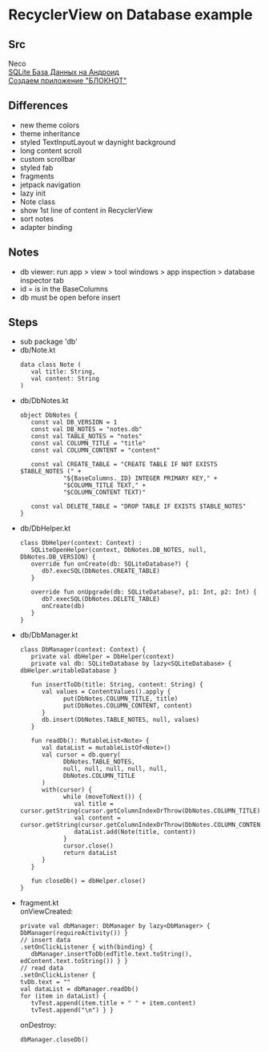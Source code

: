 # RecyclerView on Database example
## Src
Neco  
[SQLite База Данных на Андроид](https://www.youtube.com/watch?v=udnaDIWjamg)  
[Создаем приложение "БЛОКНОТ"](https://www.youtube.com/watch?v=tQot9NMbtiw)
## Differences
- new theme colors
- theme inheritance
- styled TextInputLayout w daynight background
- long content scroll
- custom scrollbar
- styled fab
- fragments
- jetpack navigation
- lazy init
- Note class
- show 1st line of content in RecyclerView
- sort notes
- adapter binding
## Notes
- db viewer: run app > view > tool windows > app inspection > database inspector tab
- id = is in the BaseColumns
- db must be open before insert
## Steps
- sub package 'db'
- db/Note.kt
   ```
   data class Note (
      val title: String,
      val content: String
   )
- db/DbNotes.kt
   ```
   object DbNotes {
      const val DB_VERSION = 1
      const val DB_NOTES = "notes.db"
      const val TABLE_NOTES = "notes"
      const val COLUMN_TITLE = "title"
      const val COLUMN_CONTENT = "content"

      const val CREATE_TABLE = "CREATE TABLE IF NOT EXISTS $TABLE_NOTES (" +
               "${BaseColumns._ID} INTEGER PRIMARY KEY," +
               "$COLUMN_TITLE TEXT," +
               "$COLUMN_CONTENT TEXT)"

      const val DELETE_TABLE = "DROP TABLE IF EXISTS $TABLE_NOTES"
   }
- db/DbHelper.kt
   ```
   class DbHelper(context: Context) :
      SQLiteOpenHelper(context, DbNotes.DB_NOTES, null, DbNotes.DB_VERSION) {
      override fun onCreate(db: SQLiteDatabase?) {
         db?.execSQL(DbNotes.CREATE_TABLE)
      }

      override fun onUpgrade(db: SQLiteDatabase?, p1: Int, p2: Int) {
         db?.execSQL(DbNotes.DELETE_TABLE)
         onCreate(db)
      }
   }
- db/DbManager.kt
   ```
   class DbManager(context: Context) {
      private val dbHelper = DbHelper(context)
      private val db: SQLiteDatabase by lazy<SQLiteDatabase> { dbHelper.writableDatabase }

      fun insertToDb(title: String, content: String) {
         val values = ContentValues().apply {
               put(DbNotes.COLUMN_TITLE, title)
               put(DbNotes.COLUMN_CONTENT, content)
         }
         db.insert(DbNotes.TABLE_NOTES, null, values)
      }

      fun readDb(): MutableList<Note> {
         val dataList = mutableListOf<Note>()
         val cursor = db.query(
               DbNotes.TABLE_NOTES,
               null, null, null, null, null,
               DbNotes.COLUMN_TITLE
         )
         with(cursor) {
               while (moveToNext()) {
                  val title = cursor.getString(cursor.getColumnIndexOrThrow(DbNotes.COLUMN_TITLE))
                  val content = cursor.getString(cursor.getColumnIndexOrThrow(DbNotes.COLUMN_CONTENT))
                  dataList.add(Note(title, content))
               }
               cursor.close()
               return dataList
         }
      }

      fun closeDb() = dbHelper.close()
   }
- fragment.kt  
   onViewCreated:
   ```
   private val dbManager: DbManager by lazy<DbManager> { DbManager(requireActivity()) }
   // insert data
   .setOnClickListener { with(binding) {
      dbManager.insertToDb(edTitle.text.toString(), edContent.text.toString()) } }
   // read data
   .setOnClickListener {    
   tvDb.text = ""
   val dataList = dbManager.readDb()
   for (item in dataList) {
      tvTest.append(item.title + " " + item.content)
      tvTest.append("\n") } }
   ```
   onDestroy:
   ```
   dbManager.closeDb()